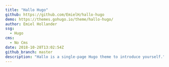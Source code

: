 ```yaml
---
title: "Hallo Hugo"
github: https://github.com/EmielH/hallo-hugo
demo: https://themes.gohugo.io/theme/hallo-hugo/
author: Emiel Hollander
ssg:
  - Hugo
cms:
  - No Cms
date: 2018-10-28T13:02:54Z
github_branch: master
description: "Hallo is a single-page Hugo theme to introduce yourself."
---
```

